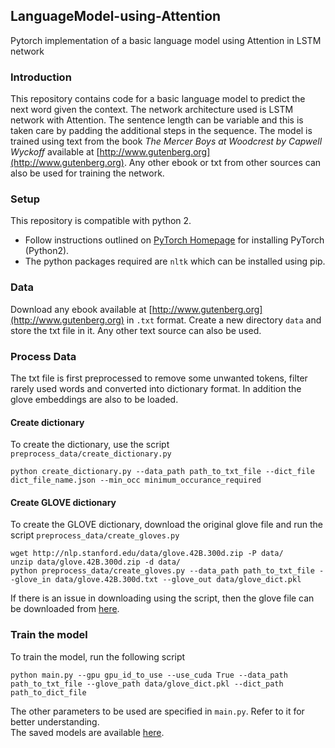 ## LanguageModel-using-Attention
Pytorch implementation of a basic language model using Attention in LSTM network

### Introduction
This repository contains code for a basic language model to predict the next word given the context. The network architecture used is LSTM network with Attention. The sentence length can be variable and this is taken care by padding the additional steps in the sequence. The model is trained using text from the book *The Mercer Boys at Woodcrest by Capwell Wyckoff* available at [http://www.gutenberg.org](http://www.gutenberg.org). Any other ebook or txt from other sources can also be used for training the network.

### Setup
This repository is compatible with python 2. </br>
- Follow instructions outlined on [PyTorch Homepage](https://pytorch.org/) for installing PyTorch (Python2). 
- The python packages required are ``` nltk ``` which can be installed using pip. </br>

### Data
Download any ebook available at [http://www.gutenberg.org](http://www.gutenberg.org) in ```.txt``` format. Create a new directory ```data``` and store the txt file in it. Any other text source can also be used.

### Process Data
The txt file is first preprocessed to remove some unwanted tokens, filter rarely used words and converted into dictionary format. In addition the glove embeddings are also to be loaded.

#### Create dictionary
To create the dictionary, use the script ```preprocess_data/create_dictionary.py``` </br>
```
python create_dictionary.py --data_path path_to_txt_file --dict_file dict_file_name.json --min_occ minimum_occurance_required
```

#### Create GLOVE dictionary
To create the GLOVE dictionary, download the original glove file and run the script ```preprocess_data/create_gloves.py```
```
wget http://nlp.stanford.edu/data/glove.42B.300d.zip -P data/
unzip data/glove.42B.300d.zip -d data/
python preprocess_data/create_gloves.py --data_path path_to_txt_file --glove_in data/glove.42B.300d.txt --glove_out data/glove_dict.pkl
```
If there is an issue in downloading using the script, then the glove file can be downloaded from [here](https://drive.google.com/open?id=1useknMuCENHTbMvSx0-Nmlau45XiIquF).

### Train the model
To train the model, run the following script </br>
```
python main.py --gpu gpu_id_to_use --use_cuda True --data_path path_to_txt_file --glove_path data/glove_dict.pkl --dict_path path_to_dict_file
```
The other parameters to be used are specified in ```main.py```. Refer to it for better understanding. </br>
The saved models are available [here](https://drive.google.com/drive/folders/1PRztMkrBe8bRyjS7HaW5DbTh6TrFW3-Z?usp=sharing).
